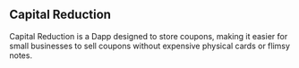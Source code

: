 ## Capital Reduction

Capital Reduction is a Dapp designed to store coupons, making it easier for small businesses to sell coupons without expensive physical cards or flimsy notes.
